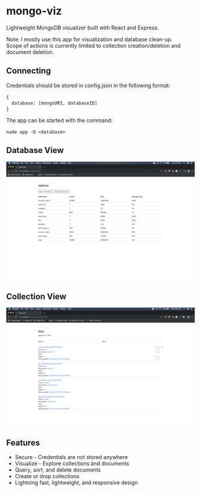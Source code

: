 # mongo-viz

Lightweight MongoDB visualizer built with React and Express.

Note: I mostly use this app for visualization and database clean-up.  
Scope of actions is currently limited to collection creation/deletion and document deletion.

## Connecting

Credentials should be stored in config.json in the following format:

```
{
  database: [mongoURI, databaseID]
}

```

The app can be started with the command:

```
node app -D <database>
```

## Database View

![Database View](https://raw.githubusercontent.com/forrestzhang107/mongo-viz/master/images/database.png)

## Collection View

![Collection View](https://raw.githubusercontent.com/forrestzhang107/mongo-viz/master/images/collection.png)

## Features

* Secure - Credentials are not stored anywhere
* Visualize - Explore collections and documents
* Query, sort, and delete documents
* Create or drop collections
* Lightning fast, lightweight, and responsive design
